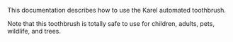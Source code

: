 This documentation describes how to use the Karel 
automated toothbrush.

Note that this toothbrush is totally safe to use for children,
adults, pets, wildlife, and trees.
